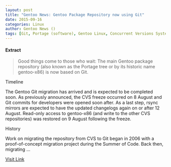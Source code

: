 ```yaml
---
layout: post
title: "Gentoo News: Gentoo Package Repository now using Git"
date: 2015-09-16
categories: Linux
author: Gentoo News ()
tags: [Git, Portage (software), Gentoo Linux, Concurrent Versions System, Computer engineering, Operating system technology, System software, Free software, Digital media, Computing, Software]
---
```





#### Extract
>Good things come to those who wait: The main Gentoo package repository (also known as the Portage tree or by its historic name gentoo-x86) is now based on Git.



Timeline

The Gentoo Git migration has arrived and is expected to be completed soon.
As previously announced,
the CVS freeze occurred on 8 August and Git commits for developers were opened soon after.
As a last step, rsync mirrors are expected to have the updated changelogs again on or after 12 August.
Read-only access to gentoo-x86 (and write to the other CVS repositories) was restored on 9 August following the freeze.

History

Work on migrating the repository from CVS to Git began in 2006 with a proof-of-concept migration project during the Summer of Code.
Back then, migrating ...



[Visit Link](https://www.gentoo.org/news/2015/08/12/git-migration.html)


